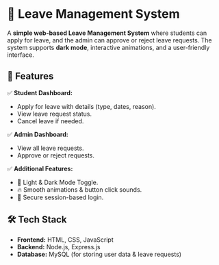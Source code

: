# 🏫 Leave Management System  

A **simple web-based Leave Management System** where students can apply for leave, and the admin can approve or reject leave requests. The system supports **dark mode**, interactive animations, and a user-friendly interface.  

## 🌟 Features  

✅ **Student Dashboard:**  
- Apply for leave with details (type, dates, reason).  
- View leave request status.  
- Cancel leave if needed.  

✅ **Admin Dashboard:**  
- View all leave requests.  
- Approve or reject requests.  

✅ **Additional Features:**  
- 🎨 Light & Dark Mode Toggle.  
- 🔥 Smooth animations & button click sounds.  
- 🔐 Secure session-based login.  

## 🛠️ Tech Stack  

- **Frontend:** HTML, CSS, JavaScript  
- **Backend:** Node.js, Express.js  
- **Database:** MySQL (for storing user data & leave requests)  
